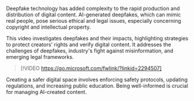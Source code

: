 Deepfake technology has added complexity to the rapid production and distribution of digital content. AI-generated deepfakes, which can mimic real people, pose serious ethical and legal issues, especially concerning copyright and intellectual property. 

This video investigates deepfakes and their impacts, highlighting strategies to protect creators' rights and verify digital content. It addresses the challenges of deepfakes, industry's fight against misinformation, and emerging legal frameworks. 

> [!VIDEO https://go.microsoft.com/fwlink/?linkid=2294507]

Creating a safer digital space involves enforcing safety protocols, updating regulations, and increasing public education. Being well-informed is crucial for managing AI-created content. 